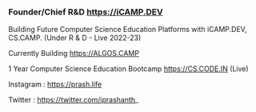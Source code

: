 ### Founder/Chief R&D https://iCAMP.DEV 
Building Future Computer Science Education Platforms with iCAMP.DEV, CS.CAMP. (Under R & D - Live 2022-23)

Currently Building https://ALGOS.CAMP

1 Year Computer Science Education Bootcamp https://CS.CODE.IN (Live)

Instagram : https://prash.life

Twitter : https://twitter.com/iprashanth_

<!--
**ip11/ip11** is a ✨ _special_ ✨ repository because its `README.md` (this file) appears on your GitHub profile.

Here are some ideas to get you started:

- 🔭 I’m currently working on ...
- 🌱 I’m currently learning ...
- 👯 I’m looking to collaborate on ...
- 🤔 I’m looking for help with ...
- 💬 Ask me about ...
- 📫 How to reach me: ...
- 😄 Pronouns: ...
- ⚡ Fun fact: ...
-->
